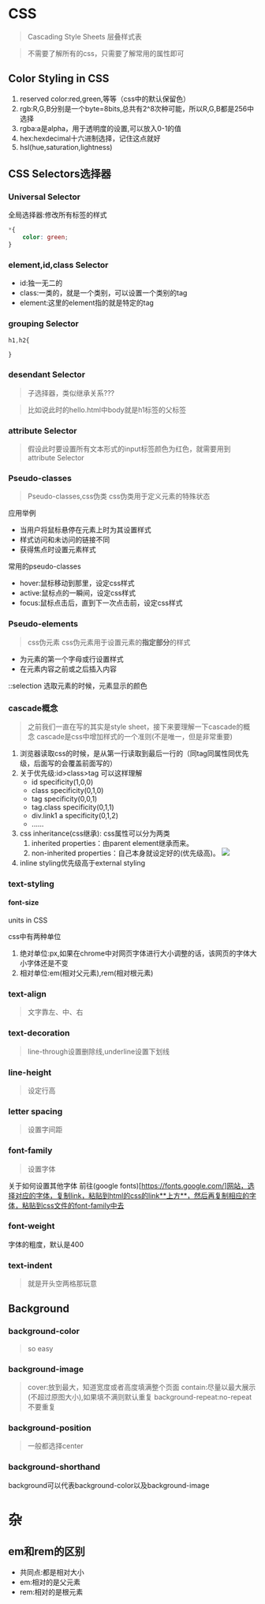 # CSS

> Cascading Style Sheets
> 层叠样式表

> 不需要了解所有的css，只需要了解常用的属性即可

## Color Styling in CSS

1. reserved color:red,green,等等（css中的默认保留色）
2. rgb:R,G,B分别是一个byte=8bits,总共有2^8次种可能，所以R,G,B都是256中选择
3. rgba:a是alpha，用于透明度的设置,可以放入0-1的值
4. hex:hexdecimal十六进制选择，记住这点就好
5. hsl(hue,saturation,lightness)

## CSS Selectors选择器

### Universal Selector

全局选择器:修改所有标签的样式

```css
*{
    color: green;
}
```

### element,id,class Selector

- id:独一无二的
- class:一类的，就是一个类别，可以设置一个类别的tag
- element:这里的element指的就是特定的tag

### grouping Selector

```css
h1,h2{

}
```

### desendant Selector

> 子选择器，类似继承关系???

> 比如说此时的hello.html中body就是h1标签的父标签

### attribute Selector

> 假设此时要设置所有文本形式的input标签颜色为红色，就需要用到attribute Selector

### Pseudo-classes

> Pseudo-classes,css伪类
> css伪类用于定义元素的特殊状态

应用举例

- 当用户将鼠标悬停在元素上时为其设置样式
- 样式访问和未访问的链接不同
- 获得焦点时设置元素样式

常用的pseudo-classes

- hover:鼠标移动到那里，设定css样式
- active:鼠标点的一瞬间，设定css样式
- focus:鼠标点击后，直到下一次点击前，设定css样式


### Pseudo-elements

> css伪元素
> css伪元素用于设置元素的**指定部分**的样式

- 为元素的第一个字母或行设置样式
- 在元素内容之前或之后插入内容

::selection 选取元素的时候，元素显示的颜色

### cascade概念

> 之前我们一直在写的其实是style sheet，接下来要理解一下cascade的概念
> cascade是css中增加样式的一个准则(不是唯一，但是非常重要)

1. 浏览器读取css的时候，是从第一行读取到最后一行的（同tag同属性同优先级，后面写的会覆盖前面写的）
2. 关于优先级:id>class>tag
   可以这样理解
   - id          specificity(1,0,0)
   - class       specificity(0,1,0)
   - tag         specificity(0,0,1)
   - tag.class   specificity(0,1,1)
   - div.link1 a specificity(0,1,2)
   - ......
3. css inheritance(css继承):
   css属性可以分为两类
   1. inherited properties：由parent element继承而来。
   2. non-inherited properties：自己本身就设定好的(优先级高)。
   ![](../images/inherited.png)
4. inline styling优先级高于external styling

### text-styling

#### font-size

units in CSS

css中有两种单位
1. 绝对单位:px,如果在chrome中对网页字体进行大小调整的话，该网页的字体大小字体还是不变
2. 相对单位:em(相对父元素),rem(相对根元素)

### text-align

> 文字靠左、中、右

### text-decoration

> line-through设置删除线,underline设置下划线

### line-height

> 设定行高

### letter spacing

> 设置字间距

### font-family

> 设置字体

关于如何设置其他字体
前往(google fonts)[https://fonts.google.com/]网站，选择对应的字体，复制link，粘贴到html的css的link**上方**，然后再复制相应的字体，粘贴到css文件的font-family中去

### font-weight

字体的粗度，默认是400

### text-indent

> 就是开头空两格那玩意

## Background

### background-color

> so easy

### background-image

> cover:放到最大，知道宽度或者高度填满整个页面
> contain:尽量以最大展示(不超过原图大小),如果填不满则默认重复
> background-repeat:no-repeat不要重复

### background-position

> 一般都选择center

### background-shorthand

background可以代表background-color以及background-image

# 杂

## em和rem的区别

- 共同点:都是相对大小
- em:相对的是父元素
- rem:相对的是根元素